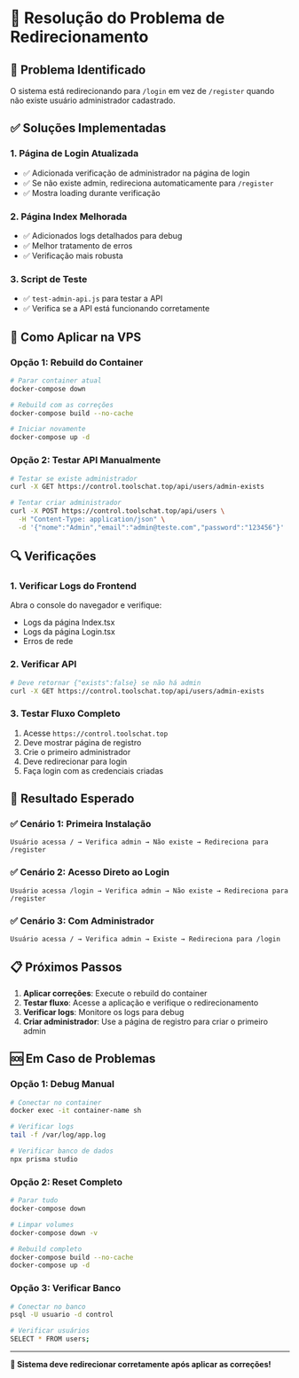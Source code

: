 # 🔧 Resolução do Problema de Redirecionamento

## 🚨 **Problema Identificado**
O sistema está redirecionando para `/login` em vez de `/register` quando não existe usuário administrador cadastrado.

## ✅ **Soluções Implementadas**

### **1. Página de Login Atualizada**
- ✅ Adicionada verificação de administrador na página de login
- ✅ Se não existe admin, redireciona automaticamente para `/register`
- ✅ Mostra loading durante verificação

### **2. Página Index Melhorada**
- ✅ Adicionados logs detalhados para debug
- ✅ Melhor tratamento de erros
- ✅ Verificação mais robusta

### **3. Script de Teste**
- ✅ `test-admin-api.js` para testar a API
- ✅ Verifica se a API está funcionando corretamente

## 🚀 **Como Aplicar na VPS**

### **Opção 1: Rebuild do Container**
```bash
# Parar container atual
docker-compose down

# Rebuild com as correções
docker-compose build --no-cache

# Iniciar novamente
docker-compose up -d
```

### **Opção 2: Testar API Manualmente**
```bash
# Testar se existe administrador
curl -X GET https://control.toolschat.top/api/users/admin-exists

# Tentar criar administrador
curl -X POST https://control.toolschat.top/api/users \
  -H "Content-Type: application/json" \
  -d '{"nome":"Admin","email":"admin@teste.com","password":"123456"}'
```

## 🔍 **Verificações**

### **1. Verificar Logs do Frontend**
Abra o console do navegador e verifique:
- Logs da página Index.tsx
- Logs da página Login.tsx
- Erros de rede

### **2. Verificar API**
```bash
# Deve retornar {"exists":false} se não há admin
curl -X GET https://control.toolschat.top/api/users/admin-exists
```

### **3. Testar Fluxo Completo**
1. Acesse `https://control.toolschat.top`
2. Deve mostrar página de registro
3. Crie o primeiro administrador
4. Deve redirecionar para login
5. Faça login com as credenciais criadas

## 🎯 **Resultado Esperado**

### **✅ Cenário 1: Primeira Instalação**
```
Usuário acessa / → Verifica admin → Não existe → Redireciona para /register
```

### **✅ Cenário 2: Acesso Direto ao Login**
```
Usuário acessa /login → Verifica admin → Não existe → Redireciona para /register
```

### **✅ Cenário 3: Com Administrador**
```
Usuário acessa / → Verifica admin → Existe → Redireciona para /login
```

## 📋 **Próximos Passos**

1. **Aplicar correções**: Execute o rebuild do container
2. **Testar fluxo**: Acesse a aplicação e verifique o redirecionamento
3. **Verificar logs**: Monitore os logs para debug
4. **Criar administrador**: Use a página de registro para criar o primeiro admin

## 🆘 **Em Caso de Problemas**

### **Opção 1: Debug Manual**
```bash
# Conectar no container
docker exec -it container-name sh

# Verificar logs
tail -f /var/log/app.log

# Verificar banco de dados
npx prisma studio
```

### **Opção 2: Reset Completo**
```bash
# Parar tudo
docker-compose down

# Limpar volumes
docker-compose down -v

# Rebuild completo
docker-compose build --no-cache
docker-compose up -d
```

### **Opção 3: Verificar Banco**
```bash
# Conectar no banco
psql -U usuario -d control

# Verificar usuários
SELECT * FROM users;
```

---

**🎉 Sistema deve redirecionar corretamente após aplicar as correções!** 